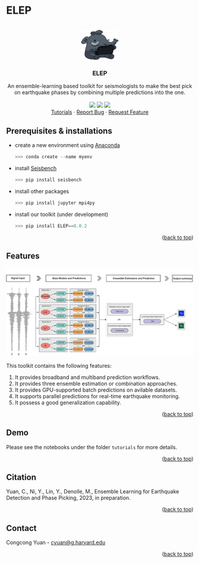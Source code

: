 # ELEP

<!-- PROJECT LOGO & STATUS -->
<br />
<div align="center">
  <a href="https://github.com/congcy/ELEP">
    <img src="docs/images/ELEP_logo.png" alt="Logo" width="100" height="80">
  </a>
  <h3 align="center">ELEP</h3>
  <p align="center">
    An ensemble-learning based toolkit for seismologists to make the best pick on earthquake phases by combining multiple predictions into the one. 
    <br />
    <br />
    <a href="https://github.com/congcy/ELEP/blob/main/LICENSE" alt="Liscence">
        <img src="https://badgen.net/badge/license/BSD-3-Clause/blue" /></a>
    <a href="https://github.com/congcy/ELEP/tree/main/docs" alt="Documentation Status">
        <img src="https://readthedocs.org/projects/ssec-python-project-template/badge/?version=latest" /></a>
    <a href="https://github.com/congcy/ELEP/tree/main/.github/workflows" alt="Test">
        <img src="https://github.com/uw-ssec/python-project-template/actions/workflows/test.yaml/badge.svg" /></a>
    <br />
    <a href="https://ssec-python-project-template.readthedocs.io/en/latest/?badge=latest">Tutorials</a>
    ·
    <a href="https://github.com/othneildrew/Best-README-Template/issues">Report Bug</a>
    ·
    <a href="https://github.com/othneildrew/Best-README-Template/issues">Request Feature</a>
  </p>
</div>


## Prerequisites & installations

* create a new environment using [Anaconda](https://www.anaconda.com/) 
  ```python
  >>> conda create --name myenv
  ```
* install [Seisbench](https://github.com/seisbench/seisbench)
  ```python
  >>> pip install seisbench
  ```
* install other packages
  ```python
  >>> pip install jupyter mpi4py
  ```
* install our toolkit (under development)
  ```python
  >>> pip install ELEP==0.0.2
  ```

<p align="right">(<a href="https://github.com/congcy/ELEP">back to top</a>)</p>

## Features

![workflow](/docs/images/ELEP_framework.png)

This toolkit contains the following features:

1. It provides broadband and multiband prediction workflows.
2. It provides three ensemble estimation or combination approaches.
3. It provides GPU-supported batch predictions on avilable datasets.
4. It supports parallel predictions for real-time earthquake monitoring.
5. It possess a good generalization capability.

<p align="right">(<a href="https://github.com/congcy/ELEP">back to top</a>)</p>

## Demo
Please see the notebooks under the folder `tutorials` for more details.
<p align="right">(<a href="https://github.com/congcy/ELEP">back to top</a>)</p>

## Citation 
Yuan, C., Ni, Y., Lin, Y., Denolle, M., Ensemble Learning for Earthquake Detection and Phase Picking, 2023, in preparation.
<p align="right">(<a href="https://github.com/congcy/ELEP">back to top</a>)</p>

## Contact
Congcong Yuan - cyuan@g.harvard.edu
<p align="right">(<a href="https://github.com/congcy/ELEP">back to top</a>)</p>
